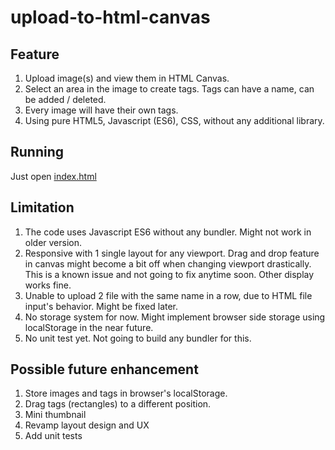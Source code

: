 # upload-to-html-canvas

## Feature
1. Upload image(s) and view them in HTML Canvas.
2. Select an area in the image to create tags. Tags can have a name, can be added / deleted.
3. Every image will have their own tags.
4. Using pure HTML5, Javascript (ES6), CSS, without any additional library.


## Running
Just open [index.html](index.html)


## Limitation
1. The code uses Javascript ES6 without any bundler. Might not work in older version.
2. Responsive with 1 single layout for any viewport. Drag and drop feature in canvas might become a bit off when changing viewport drastically. This is a known issue and not going to fix anytime soon. Other display works fine.
3. Unable to upload 2 file with the same name in a row, due to HTML file input's behavior. Might be fixed later.
4. No storage system for now. Might implement browser side storage using localStorage in the near future.
5. No unit test yet. Not going to build any bundler for this.


## Possible future enhancement
1. Store images and tags in browser's localStorage.
2. Drag tags (rectangles) to a different position.
3. Mini thumbnail
4. Revamp layout design and UX
5. Add unit tests